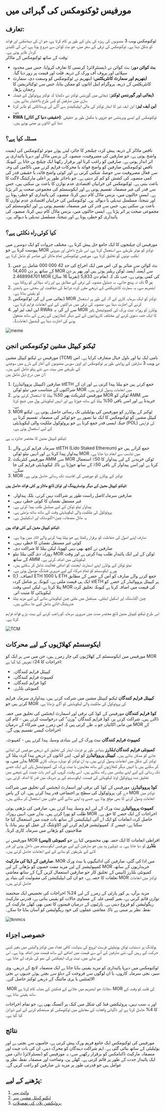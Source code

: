 # مورفیس ٹوکنومکس کی گہرائی میں
## تعارف:
ٹوکنومکس ویب 3 منصوبوں کی ریڑھ کی ہڈی کے طور پر کام کرتا ہے، جو ان کی دینامکس اور فوائد کو شکل دیتا ہے۔ ٹوکنومکس کی ترقی کے سفر میں، جو بٹ کوائن سے شروع ہوتا ہے، اس کی کلیدی کردار ظاہر ہوتی ہے۔  
وقت کے ساتھ ٹوکنومکس کے ماڈلز:
- **بٹ کوائن دور:** بٹ کوائن نے ڈیسنٹرلائزڈ کرنسی کا تعارف کروایا، جس میں محدود سپلائی اور پروف آف ورک کے ذریعہ قلت اور قیمت پر زور دیا گیا۔
- **ایتھریم اور سمارٹ کانٹریکٹس:** ایتھریم نے ٹوکنومکس کو وسعت دی، سمارٹ کانٹریکٹس کے ذریعہ پروگرام ایبل اثاثوں کو ممکن بنایا، جس سے ٹوکنائزیشن کا رجحان بڑھا۔
- **ڈیفائی اور گورننس ٹوکنز:** ڈیفائی میں گورننس ٹوکنز نے دکھایا کہ ٹوکنز پروٹوکول کے فیصلہ سازی میں صارفین کو کس طرح بااختیار بناتے ہیں۔
- **این ایف ٹیز:** این ایف ٹیز کا ابھار ٹوکنز کی مالی ایپلیکیشنز سے آگے کی ورسٹائلٹی کو ظاہر کرتا ہے۔
- **RWA (حقیقی دنیا کے اثاثے)**: ٹوکنومکس کے ایسے ویرینٹس جو جزوی یا مکمل طور پر حقیقی دنیا کے اثاثوں پر مبنی ہوتے ہیں۔

## مسئلہ کیا ہے؟
ناقص ماڈلز کے ذریعہ پیش کردہ چیلنجز کا جائزہ لیتے ہوئے موثر ٹوکنومکس کی اہمیت واضح ہوتی ہے، جو صارفین کی مصروفیت، منصوبہ کے بزنس ماڈل اور دیرپا پائیداری پر اثر انداز ہوتی ہے۔
صارفین کو راغب کرنا اور برقرار رکھنا ایک چیلنج بن جاتا ہے کیونکہ ناقص ٹوکنومکس صارفین کو واضح فوائد یا محرکات فراہم کرنے میں ناکامی کی وجہ سے فعال مصروفیت سے حوصلہ شکنی کرتی ہے اور کوئی واضح فائدہ یا حقیقی قدر کی کمی منصوبہ کی کشش کو کم کر دیتی ہے۔ جو ناجائز طور پر اعلی مارکیٹنگ لاگت کا باعث بنتی ہے۔
ٹوکنومکس کی خرابیاں اقتصادی عدم توازن کا باعث بن سکتی ہیں، جس سے قدر کی غیر منصفانہ تقسیم ہوتی ہے اور ایکوسسٹم کی مجموعی صحت پر اثر پڑتا ہے۔ ایسی حالتوں میں، بزنس ماڈل کام نہیں کرتا، منصوبہ کی پائیداری کو خطرہ ہوتا ہے اور نتیجتاً، مسلسل تبدیلی یا دیوالیہ پن۔ 
ٹوکنومکس کی خرابیاں اقتصادی عدم توازن کا باعث بن سکتی ہیں، جس سے قدر کی غیر منصفانہ تقسیم ہوتی ہے اور ایکوسسٹم کی مجموعی صحت پر اثر پڑتا ہے۔ ایسی حالتوں میں، بزنس ماڈل کام نہیں کرتا، منصوبہ کی پائیداری کو خطرہ ہوتا ہے اور نتیجتاً، مسلسل تبدیلی یا دیوالیہ پن۔


## کیا کوئی راہ نکلتی ہے؟
مورفیس ان چیلنجوں کا ایک جامع حل پیش کرتا ہے، مختلف جزوات کو ایک دوسرے میں پیوست کرتا ہے جو MOR ٹوکنز کو موثر طریقے سے استعمال کرتا ہے، اس طرح داخلی اور بیرونی طلب دونوں کو تخلیق کرتا ہے۔
مورفیس ٹوکنومکس تمام ماڈلز کے عناصر کو شامل کرتا ہے:
1. بٹ کوائن سے متاثر ہو کر، اس میں ایک اخراج کی حد 42 000 000 شامل ہے جس کے ساتھ ہر دن 14,400 MOR سے آہستہ آہستہ ٹوکن ریلیز ہوتے ہیں اور پھر ہر دن 2.468994701 MOR کی کمی ہوتی ہے، جب تک کہ انعام دن 5,833 (تقریباً 16 سال) پر 0 تک نہ پہنچ جائے۔ یہ شیڈول منصوبہ کی ترقی کے مطابق ہے اور زائد سپلائی کو روکتا ہے۔
2. ایتھریم سے، یہ سمارٹ کانٹریکٹس کے ذریعے مقرر کردہ شرائط کی شفافیت اور سختی سے پابندی کو یقینی بناتا ہے۔
3. ڈیفائی سے لے کر، ٹوکنومکس MOR ٹوکنز کو ایک سرمایہ کاری کے آلہ کے طور پر استعمال کرنے کی اجازت دیتا ہے، منصوبہ کی ترقی میں شراکتوں کے لیے انعامات فراہم کرتا ہے۔
4. این ایف ٹیز اور RWAs سے لے کر، یہ MOR ہولڈرز کو روزانہ نیٹ ورک کی کمپیوٹیشنل پاور کا ایک حصہ دعویٰ کرنے اور مختلف کارروائیوں کے لیے دیگر کھلاڑیوں کے زمرے کے ساتھ مشغول ہونے کی اجازت دیتا ہے (بشمول انعامات)۔

 ![meme](https://github.com/antonbosss/fantastic-bassoon/blob/main/tokenomics-doc/meme-tokenomics1.jpg) 

## ٹیکنو کیپٹل مشین ٹوکنومکس انجن
مورفیس نے ٹیکنو کیپٹل مشین (TCM) نامی ایک نیا اور ناول خیال متعارف کرایا ہے۔ اس نے ویب 3 صارفین کے روایتی طور پر ٹوکنومکس اور اوپن سورس منصوبوں کے آغاز کے بارے میں سوچنے کے طریقے میں بہت سے نئے پہلو شامل کیے ہیں۔  
ان میں درج ذیل شامل ہیں:  
1. صارفین (کیپیٹل پرووائیڈرز) stETH جمع کرتے ہیں جو ییلڈ پیدا کرتی ہے اور ان کے شراکتوں کے متناسب میں نیٹو ٹوکن MOR میں انعامات وصول کرتے ہیں۔
2. مورفیس کنٹریکٹ پھر 50% ییلڈ کا استعمال کرتے ہوئے MOR ٹوکن کو AMM سے خریدتا ہے اور اسے باقی 50% ییلڈ کے ساتھ جوڑتا ہے اور انہیں لیکویڈٹی پول میں جمع کرتا ہے۔
3. MOR ٹوکنز کے ہولڈرز کو مورفیس کی یوٹیلیٹی تک رسائی حاصل ہوتی ہے۔
ٹیکنو کیپٹل مشین کو ٹوکنومکس کا ایک نیا تصور ہے جو ٹوکنز کی منصفانہ تقسیم کرتا ہے جبکہ ایسی قدر جمع کرتا ہے جو پروٹوکول ملکیت والی لیکویڈیٹی (POL) کی فراہمی کے لیے استعمال ہوتی ہے۔

ٹیکنو کیپٹل مشین کا مختصر جائزہ یہ ہے:
1. سرمایہ فراہم کرنے والے stETH (Lido Staked Ethereum) جمع کراتے ہیں جو پیداوار پیدا کرتا ہے اور انہیں نیٹو ٹوکن MOR میں تناسب سے انعام دیا جاتا ہے۔
2. مورفیس کنٹریکٹ AMM سے MOR ٹوکن خریدنے کے لیے پیداوار کا 50٪ استعمال کرتا ہے اور اسے پیداوار کے باقی 50٪ کے ساتھ جوڑتا ہے تاکہ لیکویڈیٹی فراہم کی جا سکے۔
3. MOR ٹوکنز کے ہولڈرز کو مورفیس کی افادیت تک رسائی حاصل ہوتی ہے۔

**ٹیکنو کیپٹل مشین کے دیگر بوٹسٹریپنگ اور ٹوکن لانچ ماڈلز پر کئی فوائد حاصل ہیں:**
- صارفین سرمایہ/اصل راست طور پر شراکت نہیں کرتے، بلکہ پیداوار۔
- غیر مستقل نقصان کا کوئی خطرہ نہیں۔
- پیداوار نیٹو ٹوکن کے لیے مسلسل طلب پیدا کرتی ہے۔
- پروٹوکول کی ملکیت والی لیکویڈیٹی وقت کے ساتھ ساتھ بڑھتی ہے۔
- یہ ماڈل منصفانہ، چین-اگنوسٹک اور اسکیلیبل ہے۔
 
**ٹیکنو کیپٹل مشین کے کئی فوائد ہیں:**
- صارف اپنے اصول کی حفاظت کو برقرار رکھتا ہے جو ییلڈ پیدا کرنے والے اثاثہ میں ہوتا ہے۔
- کوئی غیر مستقل نقصان کا خطرہ نہیں۔
- صارفین نے کچھ بھی نہیں کھویا، لیکن ییلڈ کا شراکت دی۔
- روزانہ دی گئی ییلڈ نیٹو MOR ٹوکن کے لیے ایک پائیدار طلب پیدا کرتی ہے اور وقت کے ساتھ AMM لیکویڈٹی میں اضافہ کرتی ہے۔
- نیٹو ٹوکن کے ہولڈرز اپنے اسمارٹ ایجنٹ کو اضافی فعالیت شامل کر سکتے ہیں۔
- پورے ایکوسسٹم کو تمام شرکاء کے لیے ضروری فنڈنگ موصول ہوتی ہے۔
- انصاف۔ 0,1 ETH یا 1000 ETH جمع کرنے والے صارف کو اس کے حصے کے مطابق ایک ہی قیمت ملتی ہے، کیونکہ ہر شامل کردہ stETH ہر کیپیٹل پرووائیڈر کے حصے کو پتلا کرتا ہے، لیکن اسی وقت MOR کی قیمت میں اضافہ کرتا ہے کیونکہ تخلیق کردہ لیکویڈٹی کا مثبت اثر۔
- چین اگناسٹک اور اسکیل ایبلٹی۔ مستقبل میں ملٹی چین لیکویڈٹی بنانے کے لیے مزید ییلڈ جنریٹنگ اثاثے شامل کیے جا سکتے ہیں۔
 
اس طرح ٹیکنو کیپٹل مشین لانچ مختصر مدت میں ضروری سرمایہ کو راغب کرنے کے بہت بڑے فوائد فراہم کرتا ہے۔

![TCM](https://github.com/antonbosss/fantastic-bassoon/blob/main/tokenomics-doc/TCM-tokenomics.jpg)

## ایکوسسٹم کھلاڑیوں کے لیے محرکات
مورفیس میں ایکوسسٹم کے کھلاڑیوں کی چار زمرے ہیں، جن میں سے ہر ایک کو MOR اخراجات کا 24٪ تفویض کیا گیا ہے:
- کیپیٹل فراہم کنندگان۔
- کمپیوٹ فراہم کنندگان۔
- کوڈ فراہم کنندگان۔
- کمیونٹی بلڈرز۔

**کیپیٹل فراہم کنندگان** ٹیکنو کیپیٹل مشین میں شرکت کرتے ہیں، پیداواری سرمایہ فراہم کرتے ہیں جو MOR کی پروٹوکول کی ملکیت والی لیکویڈیٹی کو آگے بڑھاتا ہے۔ 

**کوڈ فراہم کنندگان** مورفیس کے کوڈ کی ترقی اور اسمارٹ ایجنٹس کی تخلیق میں حصہ ڈالتے ہیں۔ شراکت کرنے پر، کوڈ فراہم کنندگان "وزن" کی درخواست کرتے ہیں - کام کی من مانی اکائیاں جو یہ طے کرتی ہیں کہ اس زمرے میں شرکاء کے درمیان MOR کے اخراجات کیسے تقسیم ہوں گے۔

**کمپیوٹ فراہم کنندگان** نیٹ ورک کے لیے بنیادی وسیلہ پیدا کرتے ہیں - کمپیوٹ۔

**کمیونٹی فراہم کنندگان/بلڈرز** بنیادی طور پر فرنٹ اینڈز کی تخلیق کے ذریعے مورفیس کی اپنائے جانے کو ممکن بناتے ہیں۔
**کیپیٹل پرووائیڈرز** کو لیں۔ اپنے اثاثوں کے ذریعے پیدا کردہ ییلڈ کے بدلے میں، وہ MOR ٹوکنز کی شکل میں انعامات وصول کرتے ہیں۔ وہ ان ٹوکنز کو دوبارہ سرمایہ کاری کر سکتے ہیں یا انہیں دیگر کھلاڑیوں کے ساتھ معاہدوں یا نیٹ ورک کی کمپیوٹیشنل پاور کے ایک حصے تک رسائی کے لیے اپنے بیلنس میں رکھ سکتے ہیں۔ اسی وقت، گروپ کے اندر بات چیت کے نتیجے میں تخلیق شدہ پروٹوکول اونڈ لیکویڈٹی کی قیمت، ایکوسسٹم کے ہر شریک میں قدر کا اضافہ کرتی ہے۔

**کوڈ پرووائیڈرز**، مورفیس کے کوڈ کی ترقی اور اسمارٹ ایجنٹس کی تخلیق میں شراکت دے کر، پروٹوکول کی سطح پر اجتماعی قدر پیدا کرتے ہیں۔ ان کے پاس MOR ٹوکنز میں انعامات وصول کرنے کا بھی موقع ہوتا ہے، جسے وہ اپنے بنائے گئے حلوں میں استعمال کر سکتے ہیں۔

**کمپیوٹ پرووائیڈرز** نیٹ ورک کے لیے اہم وسیلہ پیدا کرتے ہیں، صارفین کی بڑھتی ہوئی طلب کو پورا کرتے ہیں۔ بدلے میں، انہیں روزانہ MOR اخراجات کے ایک حصے کا حق ہے۔ حاصل کردہ انعامات کو ایک اے آئی ایپلیکیشن کے ساتھ بات چیت میں استعمال کیا جا سکتا ہے، جیسے کہ کمپیوٹیشنز فراہم کرنے اور اکاؤنٹنگ کے عمل کو بہتر بنانا، یا صلاحیتوں کو بڑھانے میں سرمایہ کاری کرنا۔

مورفیس نے MOR افراطی انعامات کا ایک حصہ بھی مخصوص کیا ہے جو **کمیونٹی (ایپس) بلڈرز** کو دیا جاتا ہے۔ یہ ڈویلپرز وہ ہیں جو صارفین کے لیے مورفیس ایکوسسٹم میں داخل ہونے اور قدر لانے کے طریقوں کو بنانے کے لیے انعامات حاصل کرتے ہیں۔

**صارفین کے ڈیٹا کی مارکیٹ**، MOR میں ادا کی گئی، صارفین کی ادائیگیوں یا نیٹ ورک کمپیوٹیشنز کے لیے مزید مفت حصوں کو بڑھانے کے لیے MOR خریداریوں کے ساتھ، کمیونٹی بلڈرز (ایپس کے تخلیق کار جو صارفین استعمال کریں گے) کے ساتھ معاشی تعلقات کا حصہ ہے، جو ان کی ایپلیکیشن کی مقبولیت کی بنیاد پر MOR ٹوکنز میں انعامات حاصل کرتے ہیں۔
	
مزید برآں، ہر کور پارٹی کے زمرے کے لیے 24% اخراجات کی تخصیص ایک صحتمند توازن قائم کرتی ہے، بغیر کسی غلبہ کے مساوی حالات کو یقینی بناتی ہے، قدرتی مارکیٹ ریگولیشن کو فروغ دیتی ہے۔ پارٹیوں کے درمیان قیمتوں کا تعین بھی کھلے مارکیٹ کے نقطہ نظر پر مبنی ہے تاکہ معاشی عملوں کی خود ریگولیشن کو آسان بنایا جا سکے۔

![tknmcs](https://github.com/antonbosss/fantastic-bassoon/blob/main/tokenomics-doc/tkenmcs.png)

## خصوصی اجزاء
ہولڈنگ پر دستیاب ٹوکن یوٹیلیٹی فرسٹ اپروچ کی بدولت، کافی تعداد میں ٹوکنز والیٹس میں بغیر کسی حرکت کے رہیں گے، نئے صارفین کے آنے سے قیمت میں اضافے کے ساتھ قیمت میں اضافہ ہوتا ہے۔ اس کے بدلے میں، نیٹ ورک ایفیکٹس کی نمو کی طرف لے جاتا ہے۔

ٹوکنومکس میں دیرپا پائیداری کو مزید یقینی بنایا جاتا ہے ایک منصفانہ لانچ کے ذریعے، وی سیز، نجی سرمایہ کاروں، یا ان لوگوں سے فروخت کے دباؤ سے بچتے ہوئے جنہوں نے نجی الاٹمنٹس یا پری مائننگ کے ذریعے ٹوکنز حاصل کیے۔

&rlm; MOR جلانا، جو ایتھریم میں جلانے کے فنکشن کے مشابہ کام کرتا ہے، MOR کی قلت کو وقت کے ساتھ یقینی بناتا ہے۔

اور یہ سب نہیں، پروٹیکشن فنڈ کی شکل میں کیک پر آئسنگ بھی ہے، جو تمام اخراجات کا 4% حاصل کرتا ہے اور ناگہانی واقعات کے معاملے میں ٹوکنومکس کو مستحکم کرنے کے لیے ڈیزائن کیا گیا ہے۔

## نتائج
مورفیس کی ٹوکنومکس ایک جامع فریم ورک پیش کرتی ہے، خامیوں سے بچتی ہے اور یوٹیلیٹی کے ساتھ بنائی گئی ہے۔ اہم شراکت دہندگان کو محرک دینے، ان کی بات چیت اور منصفانہ مارکیٹ ڈائنامکس کو برقرار رکھنے سے، یہ مورفیس کو ڈیسنٹرلائزڈ دائرہ میں ایک پائیدار جدت کے طور پر قائم کرتی ہے۔ کھلے پن، وضاحت اور منصفانہ نقطہ نظر وہ عوامل ہیں جو قدرتی طور پر مزید نئے صارفین کو راغب کریں گے۔

## پڑھنے کے لیے:
1. [وائٹ پیپر](https://github.com/MorpheusAIs/Docs/blob/main/!KEYDOCS%20README%20FIRST!/WhitePaper.md) 
2. [ٹیکنو کیپٹل مشین پیپر](https://github.com/MorpheusAIs/Docs/blob/main/!KEYDOCS%20README%20FIRST!/TechnoCapitalMachineTCM.md)
3. [پروٹیکشن پلان کی تفصیلات](https://github.com/MorpheusAIs/Docs/blob/main/!KEYDOCS%20README%20FIRST!/Protection%20Fund%20Details.md)

